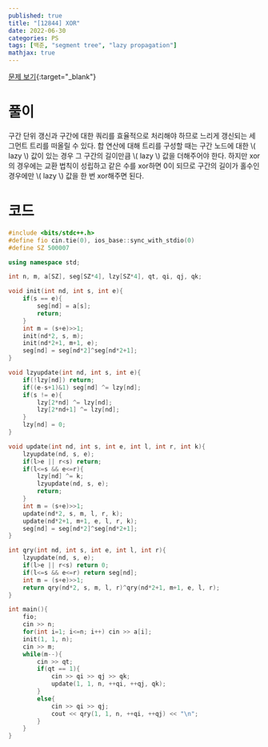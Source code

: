 ```yaml
---
published: true
title: "[12844] XOR"
date: 2022-06-30
categories: PS
tags: [백준, "segment tree", "lazy propagation"]
mathjax: true
---
```


[문제 보기](https://www.acmicpc.net/problem/12844){:target="_blank"}

# 풀이
구간 단위 갱신과 구간에 대한 쿼리를 효율적으로 처리해야 하므로 느리게 갱신되는 세그먼트 트리를 떠올릴 수 있다. 합 연산에 대해 트리를 구성할 때는 구간 노드에 대한 \\( lazy \\) 값이 있는 경우 그 구간의 길이만큼 \\( lazy \\) 값을 더해주어야 한다. 하지만 xor의 경우에는 교환 법칙이 성립하고 같은 수를 xor하면 0이 되므로 구간의 길이가 홀수인 경우에만 \\( lazy \\) 값을 한 번 xor해주면 된다. 

# 코드
```c++
#include <bits/stdc++.h>
#define fio cin.tie(0), ios_base::sync_with_stdio(0)
#define SZ 500007

using namespace std;

int n, m, a[SZ], seg[SZ*4], lzy[SZ*4], qt, qi, qj, qk;

void init(int nd, int s, int e){
    if(s == e){
        seg[nd] = a[s];
        return;
    }
    int m = (s+e)>>1;
    init(nd*2, s, m);
    init(nd*2+1, m+1, e);
    seg[nd] = seg[nd*2]^seg[nd*2+1];
}

void lzyupdate(int nd, int s, int e){
    if(!lzy[nd]) return;
    if((e-s+1)&1) seg[nd] ^= lzy[nd];
    if(s != e){
        lzy[2*nd] ^= lzy[nd];
        lzy[2*nd+1] ^= lzy[nd];
    }
    lzy[nd] = 0;
}

void update(int nd, int s, int e, int l, int r, int k){
    lzyupdate(nd, s, e);
    if(l>e || r<s) return;
    if(l<=s && e<=r){
        lzy[nd] ^= k;
        lzyupdate(nd, s, e);
        return;
    }
    int m = (s+e)>>1;
    update(nd*2, s, m, l, r, k);
    update(nd*2+1, m+1, e, l, r, k);
    seg[nd] = seg[nd*2]^seg[nd*2+1];
}

int qry(int nd, int s, int e, int l, int r){
    lzyupdate(nd, s, e);
    if(l>e || r<s) return 0;
    if(l<=s && e<=r) return seg[nd];
    int m = (s+e)>>1;
    return qry(nd*2, s, m, l, r)^qry(nd*2+1, m+1, e, l, r);
}

int main(){
    fio;
    cin >> n;
    for(int i=1; i<=n; i++) cin >> a[i];
    init(1, 1, n);
    cin >> m;
    while(m--){
        cin >> qt;
        if(qt == 1){
            cin >> qi >> qj >> qk;
            update(1, 1, n, ++qi, ++qj, qk);
        }
        else{
            cin >> qi >> qj;
            cout << qry(1, 1, n, ++qi, ++qj) << "\n";
        }
    }
}
```

